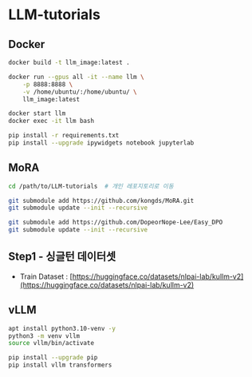 # LLM-tutorials

## Docker

```bash
docker build -t llm_image:latest .

docker run --gpus all -it --name llm \
    -p 8888:8888 \
    -v /home/ubuntu/:/home/ubuntu/ \
    llm_image:latest 

docker start llm
docker exec -it llm bash

pip install -r requirements.txt
pip install --upgrade ipywidgets notebook jupyterlab
```

## MoRA

```bash
cd /path/to/LLM-tutorials  # 개인 레포지토리로 이동

git submodule add https://github.com/kongds/MoRA.git
git submodule update --init --recursive

git submodule add https://github.com/DopeorNope-Lee/Easy_DPO
git submodule update --init --recursive
```


## Step1 - 싱글턴 데이터셋

 - Train Dataset : [https://huggingface.co/datasets/nlpai-lab/kullm-v2](https://huggingface.co/datasets/nlpai-lab/kullm-v2)


## vLLM

```bash
apt install python3.10-venv -y
python3 -m venv vllm
source vllm/bin/activate

pip install --upgrade pip
pip install vllm transformers
```